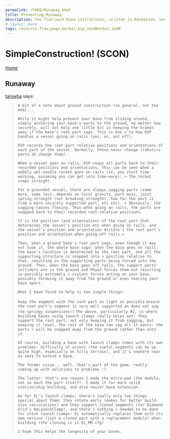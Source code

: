 ```yaml
---
permalink: /FAKQ/Runaway.html
title: Preventing Runaway
description: the flat-pack Kiea instructions, written in Kerbalese, unusally present, the missing half
# layout: bare
tags: resource,flow,page,kerbal,ksp,zer0Kerbal,zedK
---
```

<!--
Runaway.md v1.0.0.0
SimpleConstruction! (SCON)
created: 12 Dec 2021
updated: 
-->

<script src="https://kit.fontawesome.com/0ea5493613.js" crossorigin="anonymous"></script>
<i class="fa fa-gear fa-spin fa-3x" style="color: firebrick"></i>

# SimpleConstruction! (SCON)

[Home](/index.md)

## Runaway

[taniwha][taniwha] says:  
> `A bit of a note about ground construction (in general, not the mod)...`
>
> `While it might help prevent your base from sliding around, simply anchoring your base's parts to the ground, no matter how securely, will not help one little bit in keeping the kraken away if the base's root part sags. This is due > to how KSP handles a vessel going on rails (yes, on, not off).`
>
> `KSP records the root-part relative positions and orientations of each part of the vessel. Normally, these never change (robotics parts do change them).`
>
> `When a vessel goes on rails, KSP snaps all parts back to their recorded positions and orientations. This can be seen when a wobbly wet-noodle rocket goes on rails (ie, you start time-warping, assuming you can get into time-warp): > the rocket snaps straight.`
>
> `For a grounded vessel, there are always sagging parts (some more, some less: depends on local gravity, part mass, joint spring strength (not breaking strength), how far the part is from a more securely supported part, etc etc). > Obviously, the sagging causes flexing. Thus when going on rails, the parts are snapped back to their recorded root-relative positions.`
>
> `It is the position (and orientation) of the root part that determines the vessel's position etc when going on rails, and the vessel's position and orientation dictate's the root part's position and orientation when going off rails.> `
>
> `Thus, when a ground base's root part sags, even though it may not look it, the whole base sags: when the base goes on rails, the base's location is determined by the root part, and all the supporting structure is snapped into > position relative to that, resulting in the supporting parts being forced into the ground. Then, when the base goes off rails, the support parts' colliders are in the ground and PhysX forces them out resulting in possibly extremely > violent forces acting on your base, possibly throwing it away from the ground or even tearing your base apart.`
>
> `What I have found to help is two simple things:`
>
> `keep the segment with the root part as light as possible`
> `ensure the root part's segment is very well supported an does not sag (no springy suspensions!)`
> `The above, particularly #2, is where building bases using launch clamps really helps out: they support the root part: not only keeping it from sagging, but keeping it level. The rest of the base can sag all it wants: the parts > will be snapped away from the ground rather than into it.`
>
> `Of course, building a base with launch clamps comes with its own problems: difficulty of access (the useful segments can be up quite high, especially on hilly terrain), and it's nowhere near as easy to extend a base.`
>
> `The former issue... well, that's part of the game, really: coming up with solutions to problems :)`
>
> `The latter: that's one reason I made the micro-pad (the module, not so much the part itself). I made it for more solid station/ship building, and also easier base extension.`
>
>  
>
> `As for EL's launch clamps: there's really only two things special about them: they rotate early (makes for better build-size calculations) and they support cloned segments (for Diamond Grid's NoLaunchClamp), and there's nothing > needed to be done for stock launch clamps: EL automatically replaces them with its own version (just a cloned part with a replacement module) when building (the cloning is in EL_MM.cfg)`
>
> `I hope this helps the longevity of your bases.`

[taniwha]: https://forum.kerbalspaceprogram.com/index.php?/profile/57176-*/ "taniwha"

<!-- this file CC BY-ND 4.0 by zer0Kerbal -->